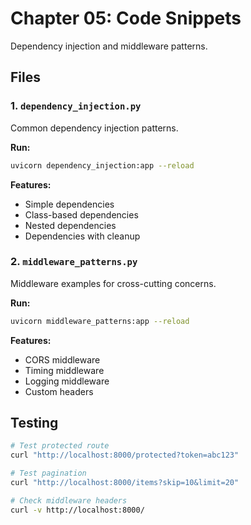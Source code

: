 # Chapter 05: Code Snippets

Dependency injection and middleware patterns.

## Files

### 1. `dependency_injection.py`

Common dependency injection patterns.

**Run:**

```bash
uvicorn dependency_injection:app --reload
```

**Features:**

- Simple dependencies
- Class-based dependencies
- Nested dependencies
- Dependencies with cleanup

### 2. `middleware_patterns.py`

Middleware examples for cross-cutting concerns.

**Run:**

```bash
uvicorn middleware_patterns:app --reload
```

**Features:**

- CORS middleware
- Timing middleware
- Logging middleware
- Custom headers

## Testing

```bash
# Test protected route
curl "http://localhost:8000/protected?token=abc123"

# Test pagination
curl "http://localhost:8000/items?skip=10&limit=20"

# Check middleware headers
curl -v http://localhost:8000/
```
